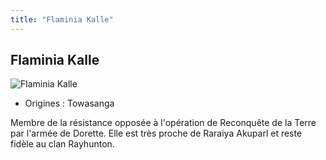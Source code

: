 ```yaml
---
title: "Flaminia Kalle"
---
```


Flaminia Kalle
--------------


![Flaminia Kalle](/images/stories/saga/gnoreconguista/persos/flaminia-kalle.png)


* Origines : Towasanga


Membre de la résistance opposée à l'opération de Reconquête de la Terre par l'armée de Dorette. Elle est très proche de Raraiya Akuparl et reste fidèle au clan Rayhunton.

